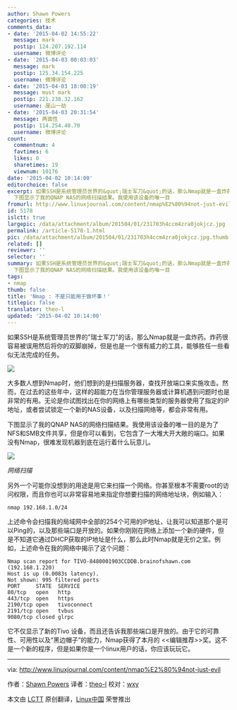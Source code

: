 ```yaml
---
author: Shawn Powers
categories: 技术
comments_data:
- date: '2015-04-02 14:55:22'
  message: mark
  postip: 124.207.192.114
  username: 微博评论
- date: '2015-04-03 00:03:03'
  message: mark
  postip: 125.34.154.225
  username: 微博评论
- date: '2015-04-03 18:08:19'
  message: must mark
  postip: 221.238.32.162
  username: 崖山一劫
- date: '2015-04-03 20:31:54'
  message: 两面性
  postip: 114.254.40.70
  username: 微博评论
count:
  commentnum: 4
  favtimes: 6
  likes: 0
  sharetimes: 19
  viewnum: 10176
date: '2015-04-02 10:14:00'
editorchoice: false
excerpt: 如果SSH是系统管理员世界的&quot;瑞士军刀&quot;的话，那么Nmap就是一盒炸药。炸药很容易被误用然后将你的双脚崩掉，但是也是一个很有威力的工具，能够胜任一些看似无法完成的任务。  大多数人想到Nmap时，他们想到的是扫描服务器，查找开放端口来实施攻击。然而，在过去的这些年中，这样的超能力在当你管理服务器或计算机遇到问题时也是非常的有用。无论是你试图找出在你的网络上有哪些类型的服务器使用了指定的IP地址，或者尝试锁定一个新的NAS设备，以及扫描网络等，都会非常有用。
  下图显示了我的QNAP NAS的网络扫描结果。我使用该设备的唯一目
fromurl: http://www.linuxjournal.com/content/nmap%E2%80%94not-just-evil
id: 5178
islctt: true
largepic: /data/attachment/album/201504/01/231703h4ccm4zra0jokjcz.jpg
permalink: /article-5178-1.html
pic: /data/attachment/album/201504/01/231703h4ccm4zra0jokjcz.jpg.thumb.jpg
related: []
reviewer: ''
selector: ''
summary: 如果SSH是系统管理员世界的&quot;瑞士军刀&quot;的话，那么Nmap就是一盒炸药。炸药很容易被误用然后将你的双脚崩掉，但是也是一个很有威力的工具，能够胜任一些看似无法完成的任务。  大多数人想到Nmap时，他们想到的是扫描服务器，查找开放端口来实施攻击。然而，在过去的这些年中，这样的超能力在当你管理服务器或计算机遇到问题时也是非常的有用。无论是你试图找出在你的网络上有哪些类型的服务器使用了指定的IP地址，或者尝试锁定一个新的NAS设备，以及扫描网络等，都会非常有用。
  下图显示了我的QNAP NAS的网络扫描结果。我使用该设备的唯一目
tags:
- nmap
thumb: false
title: 'Nmap : 不是只能用于做坏事！'
titlepic: false
translator: theo-l
updated: '2015-04-02 10:14:00'
---
```


如果SSH是系统管理员世界的"瑞士军刀"的话，那么Nmap就是一盒炸药。炸药很容易被误用然后将你的双脚崩掉，但是也是一个很有威力的工具，能够胜任一些看似无法完成的任务。


![](/data/attachment/album/201504/01/231703h4ccm4zra0jokjcz.jpg)


大多数人想到Nmap时，他们想到的是扫描服务器，查找开放端口来实施攻击。然而，在过去的这些年中，这样的超能力在当你管理服务器或计算机遇到问题时也是非常的有用。无论是你试图找出在你的网络上有哪些类型的服务器使用了指定的IP地址，或者尝试锁定一个新的NAS设备，以及扫描网络等，都会非常有用。


下图显示了我的QNAP NAS的网络扫描结果。我使用该设备的唯一目的是为了NFS和SMB文件共享，但是你可以看到，它包含了一大堆大开大敞的端口。如果没有Nmap，很难发现机器到底在运行着什么玩意儿。


![](/data/attachment/album/201504/01/231707wtmzs8omjjxnlbds.jpg)


*网络扫描*


另外一个可能你没想到的用途是用它来扫描一个网络。你甚至根本不需要root的访问权限，而且你也可以非常容易地来指定你想要扫描的网络地址块，例如输入：



```
nmap 192.168.1.0/24

```

上述命令会扫描我的局域网中全部的254个可用的IP地址，让我可以知道那个是可以Ping的，以及那些端口是开放的。如果你刚刚在网络上添加一个新的硬件，但是不知道它通过DHCP获取的IP地址是什么，那么此时Nmap就是无价之宝。例如，上述命令在我的网络中揭示了这个问题：



```
Nmap scan report for TIVO-8480001903CCDDB.brainofshawn.com (192.168.1.220)
Host is up (0.0083s latency).
Not shown: 995 filtered ports
PORT     STATE  SERVICE
80/tcp   open   http
443/tcp  open   https
2190/tcp open   tivoconnect
2191/tcp open   tvbus
9080/tcp closed glrpc

```

它不仅显示了新的Tivo 设备，而且还告诉我那些端口是开放的。由于它的可靠性、可用性以及“黑边帽子”的能力，Nmap获得了本月的 <<编辑推荐>>奖。这不是一个新的程序，但是如果你是一个linux用户的话，你应该玩玩它。




---


via: <http://www.linuxjournal.com/content/nmap%E2%80%94not-just-evil>


作者：[Shawn Powers](http://www.linuxjournal.com/users/shawn-powers) 译者：[theo-l](https://github.com/theo-l) 校对：[wxy](https://github.com/wxy)


本文由 [LCTT](https://github.com/LCTT/TranslateProject) 原创翻译，[Linux中国](http://linux.cn/) 荣誉推出